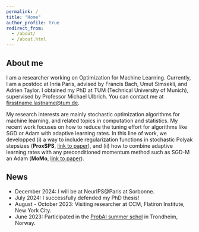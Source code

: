 ```yaml
---
permalink: /
title: "Home"
author_profile: true
redirect_from: 
  - /about/
  - /about.html
---
```


About me
-------------
I am a researcher working on Optimization for Machine Learning. Currently, I am a postdoc at Inria Paris, advised by Francis Bach, Umut Simsekli, and Adrien Taylor. I obtained my PhD at TUM (Technical University of Munich), supervised by Professor Michael Ulbrich. You can contact me at firsstname.lastname@tum.de.

My research interests are mainly stochastic optimization algorithms for machine learning, and related topics in computation and statistics. My recent work focuses on how to reduce the tuning effort for algorithms like SGD or Adam with adaptive learning rates. In this line of work, we developped (i) a way to include regularization functions in stochastic Polyak stepsizes (**ProxSPS**, [link to paper](https://openreview.net/forum?id=jWr41htaB3)), and (ii) how to combine adaptive learning rates with any preconditioned momentum method such as SGD-M an Adam (**MoMo**, [link to paper](https://arxiv.org/abs/2305.07583)).

News
----------

* December 2024: I will be at NeurIPS@Paris at Sorbonne.
* July 2024: I successfully defended my PhD thesis!
* August - October 2023: Visiting researcher at CCM, Flatiron Institute, New York City.
* June 2023: Participated in the [ProbAI summer schol](https://probabilistic.ai/) in Trondheim, Norway.